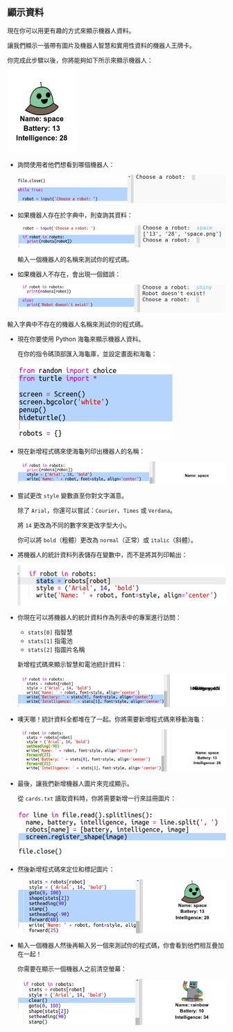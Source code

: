 ## 顯示資料

現在你可以用更有趣的方式來顯示機器人資料。 

讓我們顯示一張帶有圖片及機器人智慧和實用性資料的機器人王牌卡。 

你完成此步驟以後，你將能夠如下所示來顯示機器人：

![screenshot](images/robotrumps-example.png)




+ 詢問使用者他們想看到哪個機器人：

  ![screenshot](images/robotrumps-choose.png)
  
+ 如果機器人存在於字典中，則查詢其資料：

  ![screenshot](images/robotrumps-if.png)
  
  輸入一個機器人的名稱來測試你的程式碼。

  
+ 如果機器人不存在，會出現一個錯誤：

  ![screenshot](images/robotrumps-else.png)
  
 輸入字典中不存在的機器人名稱來測試你的程式碼。

+ 現在你要使用 Python 海龜來顯示機器人資料。 

  在你的指令碼頂部匯入海龜庫，並設定畫面和海龜：

  ![screenshot](images/robotrumps-turtle.png)

+ 現在新增程式碼來使海龜列印出機器人的名稱：

  ![screenshot](images/robotrumps-name.png)
  
+ 嘗試更改 `style` 變數直至你對文字滿意。 
  
  除了 `Arial`，你還可以嘗試：`Courier`、`Times` 或 `Verdana`。 
  
  將 `14` 更改為不同的數字來更改字型大小。 
  
  你可以將 `bold`（粗體）更改為 `normal`（正常）或 `italic`（斜體）。 
  
+ 將機器人的統計資料列表儲存在變數中，而不是將其列印輸出：

  ![screenshot](images/robotrumps-stats.png)
  
+ 你現在可以將機器人的統計資料作為列表中的專案進行訪問：

  + `stats[0]` 指智慧
  + `stats[1]` 指電池
  + `stats[2]` 指圖片名稱
  
  新增程式碼來顯示智慧和電池統計資料：
  
  ![screenshot](images/robotrumps-stats-2.png)
   
  
+ 噢天哪！統計資料全都堆在了一起。你將需要新增程式碼來移動海龜：

   ![screenshot](images/robotrumps-stats-3.png)

+ 最後，讓我們新增機器人圖片來完成顯示。 

  從 `cards.txt` 讀取資料時，你將需要新增一行來註冊圖片：
  
  ![screenshot](images/robotrumps-register.png)
     
+ 然後新增程式碼來定位和標記圖片：

  ![screenshot](images/robotrumps-image.png)
  
+ 輸入一個機器人然後再輸入另一個來測試你的程式碼，你會看到他們相互疊加在一起！

  你需要在顯示一個機器人之前清空螢幕： 

  ![screenshot](images/robotrumps-clear.png)



